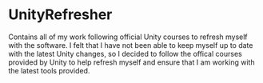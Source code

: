 # UnityRefresher
 Contains all of my work following official Unity courses to refresh myself with the software. I felt that I have not been able to keep myself up to date with the latest Unity changes, so I decided to follow the offical courses provided by Unity to help refresh myself and ensure that I am working with the latest tools provided.
